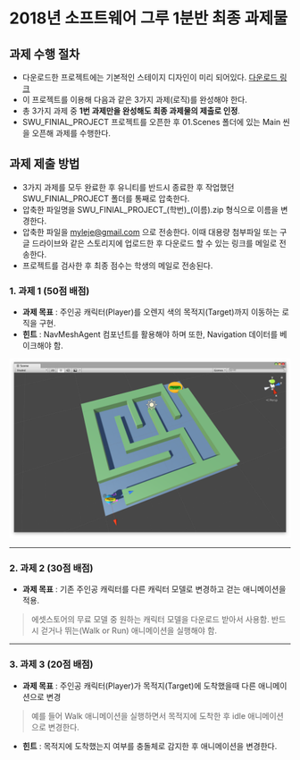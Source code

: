 # 2018년 소프트웨어 그루 1분반 최종 과제물

## 과제 수행 절차 
 * 다운로드한 프로젝트에는 기본적인 스테이지 디자인이 미리 되어있다. [다운로드 링크](https://github.com/IndieGameMaker/SWU01/raw/master/최종과제물/SWU_FINAL_PROJECT.zip)
 * 이 프로젝트를 이용해 다음과 같은 3가지 과제(로직)를 완성해야 한다.
 * 총 3가지 과제 중 **1번 과제만을 완성해도 최종 과제물의 제출로 인정**.
 * SWU_FINIAL_PROJECT 프로젝트를 오픈한 후 01.Scenes 폴더에 있는 Main 씬을 오픈해 과제를 수행한다.
 
## 과제 제출 방법
 * 3가지 과제를 모두 완료한 후 유니티를 반드시 종료한 후 작업했던 SWU_FINIAL_PROJECT 폴더를 통째로 압축한다.
 * 압축한 파일명을 SWU_FINIAL_PROJECT_(학번)_(이름).zip 형식으로 이름을 변경한다.
 * 압축한 파일을 myleje@gmail.com 으로 전송한다. 이때 대용량 첨부파일 또는 구글 드라이브와 같은 스토리지에 업로드한 후 다운로드 할 수 있는 링크를 메일로 전송한다.
 * 프로젝트를 검사한 후 최종 점수는 학생의 메일로 전송된다.
 

### 1. 과제 1 (50점 배점)

* **과제 목표** : 주인공 캐릭터(Player)를 오렌지 색의 목적지(Target)까지 이동하는 로직을 구현.
* **힌트** : NavMeshAgent 컴포넌트를 활용해야 하며 또한, Navigation 데이터를 베이크해야 함.

![](https://github.com/IndieGameMaker/SWU01/blob/master/최종과제물/finalStage.png)

---
### 2. 과제 2 (30점 배점)

* **과제 목표** : 기존 주인공 캐릭터를 다른 캐릭터 모델로 변경하고 걷는 애니메이션을 적용.
> 에셋스토어의 무료 모델 중 원하는 캐릭터 모델을 다운로드 받아서 사용함.
> 반드시 걷거나 뛰는(Walk or Run) 애니메이션을 실행해야 함.

---
### 3. 과제 3 (20점 배점)

* **과제 목표** : 주인공 캐릭터(Player)가 목적지(Target)에 도착했을때 다른 애니메이션으로 변경
> 예를 들어 Walk 애니메이션을 실행하면서 목적지에 도착한 후 idle 애니메이션으로 변경한다.
* **힌트** : 목적지에 도착했는지 여부를 충돌체로 감지한 후 애니메이션을 변경한다.

